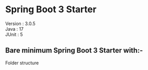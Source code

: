 # Spring Boot 3 Starter
 Version : 3.0.5  
Java : 17  
JUnit : 5  

## Bare minimum Spring Boot 3 Starter with:-
Folder structure


